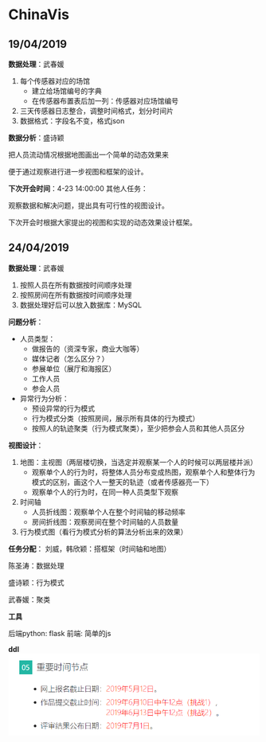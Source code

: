 # ChinaVis

19/04/2019
---
**数据处理**：武春媛

1. 每个传感器对应的场馆
   - 建立给场馆编号的字典
   - 在传感器布置表后加一列：传感器对应场馆编号
2. 三天传感器日志整合，调整时间格式，划分时间片
3. 数据格式：字段名不变，格式json

**数据分析**：盛诗颖

把人员流动情况根据地图画出一个简单的动态效果来

便于通过观察进行进一步视图和框架的设计。

**下次开会时间**：4-23 14:00:00
其他人任务：

观察数据和解决问题，提出具有可行性的视图设计。

下次开会时根据大家提出的视图和实现的动态效果设计框架。

24/04/2019
---
**数据处理**：武春媛

1. 按照人员在所有数据按时间顺序处理
2. 按照房间在所有数据按时间顺序处理
3. 数据处理好后可以放入数据库：MySQL

**问题分析**：

- 人员类型：
  - 做报告的（资深专家，商业大咖等）
  - 媒体记者（怎么区分？）
  - 参展单位（展厅和海报区）
  - 工作人员
  - 参会人员
- 异常行为分析：
  - 预设异常的行为模式
  - 行为模式分类（按照房间，展示所有具体的行为模式）
  - 按照人的轨迹聚类（行为模式聚类），至少把参会人员和其他人员区分

**视图设计**：

1. 地图：主视图（两层楼切换，当选定并观察某一个人的时候可以两层楼并派）
   - 观察单个人的行为时，将整体人员分布变成热图，观察单个人和整体行为模式的区别，画这个人一整天的轨迹（或者传感器亮一下）
   - 观察单个人的行为时，在同一种人员类型下观察
2. 时间轴
   - 人员折线图：观察单个人在整个时间轴的移动频率
   - 房间折线图：观察房间在整个时间轴的人员数量
3. 行为模式图（看行为模式分析的算法分析出来的效果）

**任务分配**：
刘威，韩欣颖：搭框架（时间轴和地图）

陈圣涛：数据处理

盛诗颖：行为模式

武春媛：聚类

**工具**

后端python: flask
前端: 简单的js

**ddl**
![](ddl.png)

